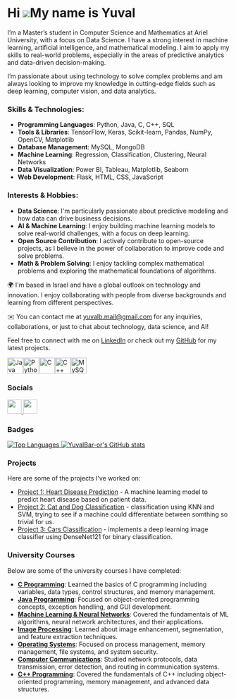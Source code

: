 Hi ![](https://user-images.githubusercontent.com/18350557/176309783-0785949b-9127-417c-8b55-ab5a4333674e.gif)My name is Yuval
=============================================================================================================================

I’m a Master’s student in Computer Science and Mathematics at Ariel University, with a focus on Data Science. I have a strong interest in machine learning, artificial intelligence, and mathematical modeling. I aim to apply my skills to real-world problems, especially in the areas of predictive analytics and data-driven decision-making.

I’m passionate about using technology to solve complex problems and am always looking to improve my knowledge in cutting-edge fields such as deep learning, computer vision, and data analytics.

### Skills & Technologies:
- **Programming Languages**: Python, Java, C, C++, SQL
- **Tools & Libraries**: TensorFlow, Keras, Scikit-learn, Pandas, NumPy, OpenCV, Matplotlib
- **Database Management**: MySQL, MongoDB
- **Machine Learning**: Regression, Classification, Clustering, Neural Networks
- **Data Visualization**: Power BI, Tableau, Matplotlib, Seaborn
- **Web Development**: Flask, HTML, CSS, JavaScript

### Interests & Hobbies:
- **Data Science**: I'm particularly passionate about predictive modeling and how data can drive business decisions.
- **AI & Machine Learning**: I enjoy building machine learning models to solve real-world challenges, with a focus on deep learning.
- **Open Source Contribution**: I actively contribute to open-source projects, as I believe in the power of collaboration to improve code and solve problems.
- **Math & Problem Solving**: I enjoy tackling complex mathematical problems and exploring the mathematical foundations of algorithms.

🌍 I'm based in Israel and have a global outlook on technology and innovation. I enjoy collaborating with people from diverse backgrounds and learning from different perspectives.

✉️ You can contact me at [yuvalb.mail@gmail.com](mailto:yuvalb.mail@gmail.com) for any inquiries, collaborations, or just to chat about technology, data science, and AI!

Feel free to connect with me on [LinkedIn](https://www.linkedin.com/in/YuvalBar-or) or check out my [GitHub](https://github.com/YuvalBar-or) for my latest projects.

<p align="left">
<a href="https://www.oracle.com/java/" target="_blank" rel="noreferrer"><img src="https://raw.githubusercontent.com/danielcranney/readme-generator/main/public/icons/skills/java-colored.svg" width="36" height="36" alt="Java" /></a><a href="https://www.python.org/" target="_blank" rel="noreferrer"><img src="https://raw.githubusercontent.com/danielcranney/readme-generator/main/public/icons/skills/python-colored.svg" width="36" height="36" alt="Python" /></a><a href="https://docs.microsoft.com/en-us/cpp/?view=msvc-170" target="_blank" rel="noreferrer"><img src="https://raw.githubusercontent.com/danielcranney/readme-generator/main/public/icons/skills/c-colored.svg" width="36" height="36" alt="C" /></a><a href="https://docs.microsoft.com/en-us/cpp/?view=msvc-170" target="_blank" rel="noreferrer"><img src="https://raw.githubusercontent.com/danielcranney/readme-generator/main/public/icons/skills/cplusplus-colored.svg" width="36" height="36" alt="C++" /></a><a href="https://www.mysql.com/" target="_blank" rel="noreferrer"><img src="https://raw.githubusercontent.com/danielcranney/readme-generator/main/public/icons/skills/mysql-colored.svg" width="36" height="36" alt="MySQL" /></a>

</p>


### Socials


<p align="left">
  <a href="https://www.github.com/YuvalBar-or" target="_blank" rel="noreferrer">
    <picture>
      <source media="(prefers-color-scheme: dark)" srcset="https://raw.githubusercontent.com/danielcranney/readme-generator/main/public/icons/socials/github-dark.svg" />
      <source media="(prefers-color-scheme: light)" srcset="https://raw.githubusercontent.com/danielcranney/readme-generator/main/public/icons/socials/github.svg" />
      <img src="https://raw.githubusercontent.com/danielcranney/readme-generator/main/public/icons/socials/github.svg" width="32" height="32" />
    </picture>
  </a>
  <a href="https://www.linkedin.com/in/YuvalBar-or" target="_blank" rel="noreferrer">
    <picture>
      <source media="(prefers-color-scheme: dark)" srcset="https://raw.githubusercontent.com/danielcranney/readme-generator/main/public/icons/socials/linkedin-dark.svg" />
      <source media="(prefers-color-scheme: light)" srcset="https://raw.githubusercontent.com/danielcranney/readme-generator/main/public/icons/socials/linkedin.svg" />
      <img src="https://raw.githubusercontent.com/danielcranney/readme-generator/main/public/icons/socials/linkedin.svg" width="32" height="32" />
    </picture>
  </a>
</p>

### Badges


<a href="https://github.com/YuvalBar-or" align="left">
  <img src="https://github-readme-stats.vercel.app/api/top-langs/?username=YuvalBar-or&langs_count=10&title_color=0891b2&text_color=ffffff&icon_color=0891b2&bg_color=1c1917&hide_border=true&locale=en&custom_title=Top%20Languages" alt="Top Languages" />
</a>

<a href="http://www.github.com/YuvalBar-or">
  <img src="https://github-readme-stats.vercel.app/api?username=YuvalBar-or&show_icons=true&count_private=true&title_color=0891b2&text_color=ffffff&icon_color=0891b2&bg_color=1c1917&hide_border=true" alt="YuvalBar-or's GitHub stats" />
</a>



### Projects

Here are some of the projects I've worked on:

- [Project 1: Heart Disease Prediction](https://github.com/YuvalBar-or/Heart-disease-probability.git) - A machine learning model to predict heart disease based on patient data.
- [Project 2: Cat and Dog Classification](https://github.com/YuvalBar-or/cat_dog_classification.git) - classification using KNN and SVM, trying to see if a machine could differentiate between somthing so trivial for us.
- [Project 3: Cars Classification](https://github.com/YuvalBar-or/CarsClassification.git) -  implements a deep learning image classifier using DenseNet121 for binary classification.

### University Courses

Below are some of the university courses I have completed:

- **[C Programming](https://github.com/YuvalBar-or/C-Course.git)**: Learned the basics of C programming including variables, data types, control structures, and memory management.
- **[Java Programming](https://github.com/YuvalBar-or/OOP-Course.git)**: Focused on object-oriented programming concepts, exception handling, and GUI development.
- **[Machine Learning & Neural Networks](https://github.com/YuvalBar-or/ML-and-NN-Course.git)**: Covered the fundamentals of ML algorithms, neural network architectures, and their applications.
- **[Image Processing](https://github.com/YuvalBar-or/Image-Processing-Course.git)**: Learned about image enhancement, segmentation, and feature extraction techniques.
- **[Operating Systems](https://github.com/YuvalBar-or/Operating-Systems-Course.git)**: Focused on process management, memory management, file systems, and system security.
- **[Computer Communications](https://github.com/YuvalBar-or/Computer-Coms-Course.git)**: Studied network protocols, data transmission, error detection, and routing in communication systems.
- **[C++ Programming](https://github.com/YuvalBar-or/CPP-course.git)**: Covered the fundamentals of C++ including object-oriented programming, memory management, and advanced data structures.


